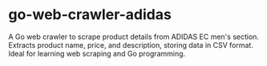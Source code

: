 # go-web-crawler-adidas
A Go web crawler to scrape product details from ADIDAS EC men's section. Extracts product name, price, and description, storing data in CSV format. Ideal for learning web scraping and Go programming.
